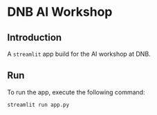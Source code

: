 # DNB AI Workshop

## Introduction
A `streamlit` app build for the AI workshop at DNB.

## Run
To run the app, execute the following command:

```bash
streamlit run app.py
```